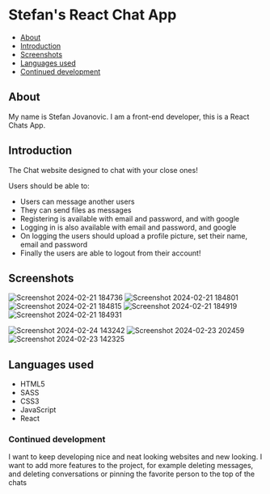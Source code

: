 # Stefan's React Chat App

- [About](#about)
- [Introduction](#introduction)
- [Screenshots](#screenshots)
- [Languages used](#languages-used)
- [Continued development](#continued-development)


## About
My name is Stefan Jovanovic. I am a front-end developer, this is a React Chats App.

## Introduction
The Chat website designed to chat with your close ones!

Users should be able to:

- Users can message another users
- They can send files as messages
- Registering is available with email and password, and with google
- Logging in is also available with email and password, and google
- On logging the users should upload a profile picture, set their name, email and password
- Finally the users are able to logout from their account!

## Screenshots
![Screenshot 2024-02-21 184736](https://github.com/04stefke/messanger/assets/139073312/d8f0aca7-361a-4276-8b45-9afe732aeff4)
![Screenshot 2024-02-21 184801](https://github.com/04stefke/messanger/assets/139073312/0bbfe765-8dff-4961-a7c0-a1d435d59930)
![Screenshot 2024-02-21 184815](https://github.com/04stefke/messanger/assets/139073312/001a4421-7f56-47c2-a669-1a40dc374a3f)
![Screenshot 2024-02-21 184919](https://github.com/04stefke/messanger/assets/139073312/48ba7f00-40d7-4180-b91f-8fadebfaa78f)
![Screenshot 2024-02-21 184931](https://github.com/04stefke/messanger/assets/139073312/37258c5d-f966-481a-b0d9-7a5cca9c87c7)

![Screenshot 2024-02-24 143242](https://github.com/04stefke/messanger/assets/139073312/5169c84b-5212-4dba-bd85-ab7ed293cd62)
![Screenshot 2024-02-23 202459](https://github.com/04stefke/messanger/assets/139073312/e580bead-017e-46ad-8be2-2da39feb3c8a)
![Screenshot 2024-02-23 142325](https://github.com/04stefke/messanger/assets/139073312/c00d62a7-fa40-478f-9611-354fee3a1b25)



## Languages used
- HTML5
- SASS
- CSS3
- JavaScript
- React

### Continued development
I want to keep developing nice and neat looking websites and new looking. I want to add more features to the project, for example deleting messages, and deleting conversations or pinning the favorite person to the top of the chats










